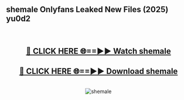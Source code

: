 <h2>shemale Onlyfans Leaked New Files (2025) yu0d2</h2>
<br>
<div align="center">
<h2><a href="https://mediafiles.top/shemale&ref=git" rel="nofollow">🔴 CLICK HERE 🌐==►► Watch shemale</a></h2>
<h2><a href="https://mediafiles.top/shemale&ref=git" rel="nofollow">🔴 CLICK HERE 🌐==►► Download shemale</a></h2>
<br>
<a href="https://mediafiles.top/shemale&ref=git" rel="nofollow" data-target="animated-image.originalLink"><img src="https://i.ibb.co.com/xMMVF88/686577567.gif" alt="shemale" style="max-width: 100%; display: inline-block;" data-target="animated-image.originalImage"></a>
</div>
<br>
<br>